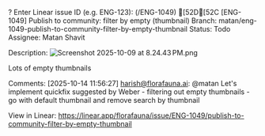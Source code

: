 ? Enter Linear issue ID (e.g. ENG-123): (/ENG-1049) [52D[52C
[ENG-1049] Publish to community: filter by empty (thumbnail)
Branch: matan/eng-1049-publish-to-community-filter-by-empty-thumbnail
Status: Todo
Assignee: Matan Shavit

Description:
![Screenshot 2025-10-09 at 8.24.43 PM.png](https://uploads.linear.app/5d9c2061-ecb5-49e9-9ec5-54fa25ea9cb3/32bdc9aa-0870-4a8a-8f52-9953ca697df3/c89b29c2-962b-4f3c-accf-326ac5fececc)

Lots of empty thumbnails

Comments:
[2025-10-14 11:56:27] harish@florafauna.ai:
@matan Let's implement quickfix suggested by Weber - filtering out empty thumbnails - go with default thumbnail and remove search by thumbnail

View in Linear: https://linear.app/florafauna/issue/ENG-1049/publish-to-community-filter-by-empty-thumbnail
